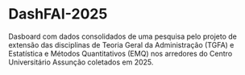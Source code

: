 # DashFAI-2025
Dasboard com dados consolidados de uma pesquisa pelo projeto de extensão das disciplinas de Teoria Geral da Administração (TGFA) e Estatística e Métodos Quantitativos (EMQ) nos arredores do Centro Universitário Assunção coletados em 2025.
